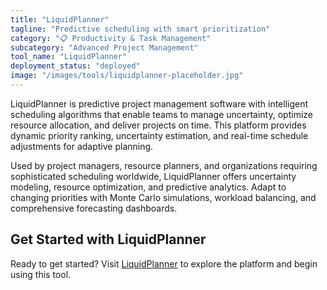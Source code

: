 ```yaml
---
title: "LiquidPlanner"
tagline: "Predictive scheduling with smart prioritization"
category: "📋 Productivity & Task Management"
subcategory: "Advanced Project Management"
tool_name: "LiquidPlanner"
deployment_status: "deployed"
image: "/images/tools/liquidplanner-placeholder.jpg"
---
```

LiquidPlanner is predictive project management software with intelligent scheduling algorithms that enable teams to manage uncertainty, optimize resource allocation, and deliver projects on time. This platform provides dynamic priority ranking, uncertainty estimation, and real-time schedule adjustments for adaptive planning.

Used by project managers, resource planners, and organizations requiring sophisticated scheduling worldwide, LiquidPlanner offers uncertainty modeling, resource optimization, and predictive analytics. Adapt to changing priorities with Monte Carlo simulations, workload balancing, and comprehensive forecasting dashboards.

## Get Started with LiquidPlanner

Ready to get started? Visit [LiquidPlanner](https://www.liquidplanner.com) to explore the platform and begin using this tool.